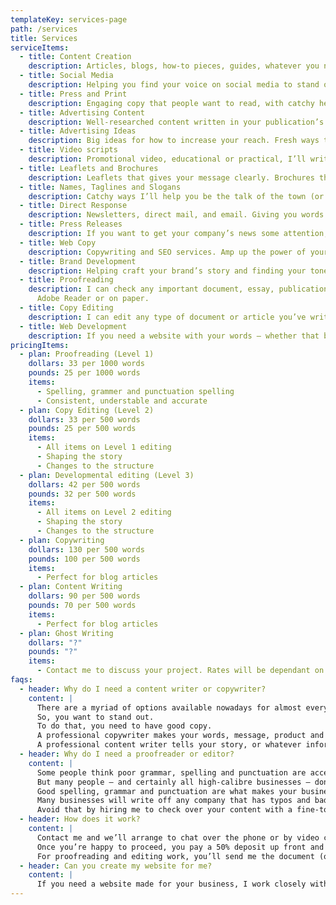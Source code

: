 ```yaml
---
templateKey: services-page
path: /services
title: Services
serviceItems:
  - title: Content Creation
    description: Articles, blogs, how-to pieces, guides, whatever you need. On any topic and specialising in travel.
  - title: Social Media
    description: Helping you find your voice on social media to stand out from the crowd, stay relevant and talked about.
  - title: Press and Print
    description: Engaging copy that people want to read, with catchy headlines.
  - title: Advertising Content
    description: Well-researched content written in your publication’s tone of voice, giving you advertising content that doesn’t feel like an advert at all.
  - title: Advertising Ideas
    description: Big ideas for how to increase your reach. Fresh ways to sell your products and concepts.
  - title: Video scripts
    description: Promotional video, educational or practical, I’ll write the words to accompany your visual vision.
  - title: Leaflets and Brochures
    description: Leaflets that gives your message clearly. Brochures that people read and remember.
  - title: Names, Taglines and Slogans
    description: Catchy ways I’ll help you be the talk of the town (or your niche anyway).
  - title: Direct Response
    description: Newsletters, direct mail, and email. Giving you words that convert to action.
  - title: Press Releases
    description: If you want to get your company’s news some attention, I’ll get your latest product, new team member or event noticed, I can help you with that.
  - title: Web Copy
    description: Copywriting and SEO services. Amp up the power of your website and brand.
  - title: Brand Development
    description: Helping craft your brand’s story and finding your tone of voice.
  - title: Proofreading
    description: I can check any important document, essay, publication, webpage, website, that you’ve written (including all types above) for grammar, spelling, punctuation, structure and facts. I can proofread from Word using Track Changes, PDFs using
      Adobe Reader or on paper.
  - title: Copy Editing
    description: I can edit any type of document or article you’ve written (including all pre-mentioned ones) to proofreading standard plus suggesting any content or structural changes needed, rewriting parts where needed.
  - title: Web Development
    description: If you need a website with your words – whether that be an e-commerce site, portfolio site, blog, anything you need – I work closely with web developer <a href='https://nickworrall.co.uk'  target='blank' rel='noopener noreferrer'>Nick Worrall</a>, who I highly recommend, and we can offer you a package deal.
pricingItems:
  - plan: Proofreading (Level 1)
    dollars: 33 per 1000 words
    pounds: 25 per 1000 words
    items:
      - Spelling, grammer and punctuation spelling
      - Consistent, understable and accurate
  - plan: Copy Editing (Level 2)
    dollars: 33 per 500 words
    pounds: 25 per 500 words
    items:
      - All items on Level 1 editing
      - Shaping the story
      - Changes to the structure
  - plan: Developmental editing (Level 3)
    dollars: 42 per 500 words
    pounds: 32 per 500 words
    items:
      - All items on Level 2 editing
      - Shaping the story
      - Changes to the structure
  - plan: Copywriting
    dollars: 130 per 500 words
    pounds: 100 per 500 words
    items:
      - Perfect for blog articles
  - plan: Content Writing
    dollars: 90 per 500 words
    pounds: 70 per 500 words
    items:
      - Perfect for blog articles
  - plan: Ghost Writing
    dollars: "?"
    pounds: "?"
    items:
      - Contact me to discuss your project. Rates will be dependant on complexity, length and time involved.
faqs:
  - header: Why do I need a content writer or copywriter?
    content: |
      There are a myriad of options available nowadays for almost every service or product imaginable. Whatever you do or sell, you have a lot of competition for it.
      So, you want to stand out.
      To do that, you need to have good copy.
      A professional copywriter makes your words, message, product and services stand out and grabs the attention of your current and potential customers.
      A professional content writer tells your story, or whatever informative, educational or entertaining stories you need to help your customers.
  - header: Why do I need a proofreader or editor?
    content: |
      Some people think poor grammar, spelling and punctuation are acceptable.
      But many people – and certainly all high-calibre businesses – don’t.
      Good spelling, grammar and punctuation are what makes your business give a great first impression, showing that you’re professional, credible and easy to understand.
      Many businesses will write off any company that has typos and bad spelling in their websites, social media or emails to customers.
      Avoid that by hiring me to check over your content with a fine-tooth comb before publishing.
  - header: How does it work?
    content: |
      Contact me and we’ll arrange to chat over the phone or by video chat about your needs and how I can help you with them. Once we’ve fully talked this through, we’ll create a brief and I’ll use this to give you a quote and contract.
      Once you’re happy to proceed, you pay a 50% deposit up front and I’ll start the work. I’ll give you the first draft and we’ll discuss any tweaks you require to make sure you’re happy. Once it’s finished and you’re happy, you’ll pay the other 50%.
      For proofreading and editing work, you’ll send me the document (or at least a section of it) and I’ll advise you what level of editing I’d recommend before giving you a quote.
  - header: Can you create my website for me?
    content: |
      If you need a website made for your business, I work closely with excellent website developer Nick Worrall. So, if you need a site, whether that be an e-commerce site, portfolio site, blog, anything you need, I would highly recommend him. He has created various business sites (including this one) and my travel site, and offers very reasonable rates, and we can offer you a package deal together. See his work and contact him through his website <a href='https://nickworrall.co.uk'  target='blank' rel='noopener noreferrer'>Nick Worrall</a>.
---
```

